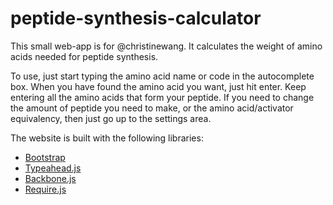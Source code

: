peptide-synthesis-calculator
============================

This small web-app is for @christinewang. It calculates the weight of amino acids needed for peptide synthesis. 

To use, just start typing the amino acid name or code in the autocomplete box. When you have found the amino acid you want, just hit enter. Keep entering all the amino acids that form your peptide. If you need to change the amount of peptide you need to make, or the amino acid/activator equivalency, then just go up to the settings area.

The website is built with the following libraries:

* [Bootstrap](https://github.com/twbs/bootstrap)
* [Typeahead.js](https://github.com/twitter/typeahead.js)
* [Backbone.js](https://github.com/jashkenas/backbone/)
* [Require.js](https://github.com/jrburke/requirejs)